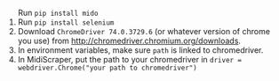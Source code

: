 <ol>Run <code>pip install mido</code>
<li>Run <code>pip install selenium</code>
<li>Download <code>ChromeDriver 74.0.3729.6</code> (or whatever version of chrome you use) from <a href>http://chromedriver.chromium.org/downloads</a href>.
<li>In environment variables, make sure <code>path</code> is linked to chromedriver.
<li>In MidiScraper, put the path to your chromedriver in <code>driver = webdriver.Chrome("your path to chromedriver")</code>



